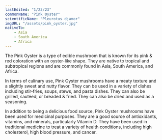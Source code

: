 ```yaml
---
lastEdited: "1/23/23"
commonName: "Pink Oyster"
scientificName: "Pleurotus djamor"
imgURL: "/assets/pink_oyster.jpg"
nativeTo:
    - Asia
    - South America
    - Africa
---
```


The Pink Oyster is a type of edible mushroom that is known for its pink & red coloration with an oyster-like shape. They are native to tropical and subtropical regions and are commonly found in Asia, South America, and Africa.

In terms of culinary use, Pink Oyster mushrooms have a meaty texture and a slightly sweet and nutty flavor. They can be used in a variety of dishes including stir-fries, soups, stews, and pasta dishes. They can also be grilled, sautéed, or breaded & fried. They can also be dried and used as a seasoning.

In addition to being a delicious food source, Pink Oyster mushrooms have been used for medicinal purposes. They are a good source of antioxidants, vitamins, and minerals, particularly Vitamin D. They have been used in traditional medicine to treat a variety of health conditions, including high cholesterol, high blood pressure, and cancer.